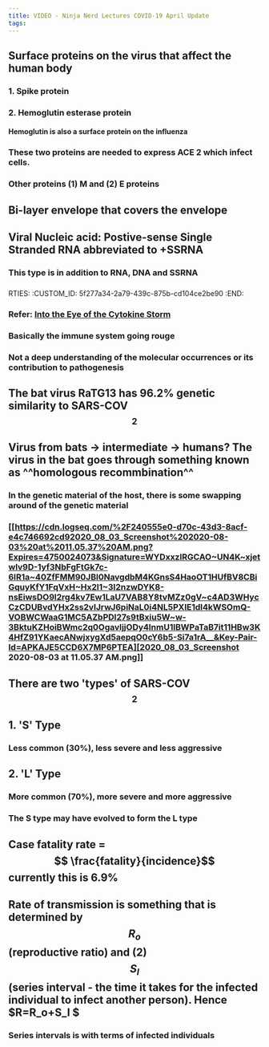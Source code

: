 ```yaml
---
title: VIDEO - Ninja Nerd Lectures COVID-19 April Update
tags:
---
```


## **Surface** proteins on the virus that affect the human body
### 1. Spike protein
### 2. Hemoglutin esterase protein
#### Hemoglutin is also a surface protein on the influenza
### These two proteins are needed to express ACE 2 which infect cells.
### Other proteins (1) M and (2) E proteins
## Bi-layer envelope that covers the envelope
## Viral Nucleic acid: **Postive-sense Single Stranded RNA** abbreviated to +SSRNA
### This type is in addition to RNA, DNA and SSRNA
### 
RTIES:
   :CUSTOM_ID: 5f277a34-2a79-439c-875b-cd104ce2be90
   :END:
### Refer: [Into the Eye of the Cytokine Storm](https://www.ncbi.nlm.nih.gov/pmc/articles/PMC3294426/)
### Basically the immune system going rouge
### Not a deep understanding of the molecular occurrences or its contribution to pathogenesis
## The bat virus RaTG13 has 96.2% genetic similarity to SARS-COV $$_2$$
## Virus from bats -> intermediate -> humans? The virus in the bat goes through something known as ^^homologous recommbination^^
### In the genetic material of the host, there is some swapping around of the genetic material
### [[https://cdn.logseq.com/%2F240555e0-d70c-43d3-8acf-e4c746692cd92020_08_03_Screenshot%202020-08-03%20at%2011.05.37%20AM.png?Expires=4750024073&Signature=WYDxxzIRGCAO~UN4K~xjetwlv9D-1yf3NbFgFtGk7c-6IR1a~40ZfFMM90JBl0NavgdbM4KGnsS4HaoOT1HUfBV8CBiGquyKfY1FqVxH~Hx2l1~3I2nzwDYK8-nsEiwsDO9l2rg4kv7Ew1LaU7VAB8Y8tvMZz0gV~c4AD3WHycCzCDUBvdYHx2ss2vIJrwJ6piNaL0i4NL5PXIE1dl4kWSOmQ-VOBWCWaaG1MC5AZbPDI27s9tBxiu5W~w-3BktuKZHoiBWmc2q0OgavIjjODy4lnmU1IBWPaTaB7it11HBw3K4HfZ91YKaecANwjxygXd5aepqO0cY6b5-Si7a1rA__&Key-Pair-Id=APKAJE5CCD6X7MP6PTEA][2020_08_03_Screenshot 2020-08-03 at 11.05.37 AM.png]]
## There are two 'types' of SARS-COV $$_2$$
## 1. 'S' Type
### Less common (30%), less severe and less aggressive
## 2. 'L' Type
### More common (70%), more severe and more aggressive
### The S type may have evolved to form the L type
## Case fatality rate = $$ \frac{fatality}{incidence}$$ currently this is 6.9%
## Rate of transmission is something that is determined by $$R_o$$ (reproductive ratio) and (2) $$S_I$$ (series interval - the time it takes for the infected individual to infect another person). Hence $R=R_o+S_I  $
### Series intervals is with terms of infected individuals
